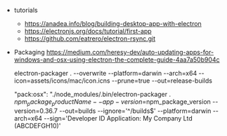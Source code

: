 * tutorials
  * https://anadea.info/blog/building-desktop-app-with-electron
  * https://electronjs.org/docs/tutorial/first-app
  * https://github.com/eatrero/electron-rsync.git


* Packaging
  https://medium.com/heresy-dev/auto-updating-apps-for-windows-and-osx-using-electron-the-complete-guide-4aa7a50b904c

    electron-packager . --overwrite --platform=darwin --arch=x64 --icon=assets/icons/mac/icon.icns --prune=true --out=release-builds

    "pack:osx": "./node_modules/.bin/electron-packager . $npm_package_productName --app-version=$npm_package_version --version=0.36.7 --out=builds --ignore='^/builds$' --platform=darwin --arch=x64 --sign='Developer ID Application: My Company Ltd (ABCDEFGH10)'


